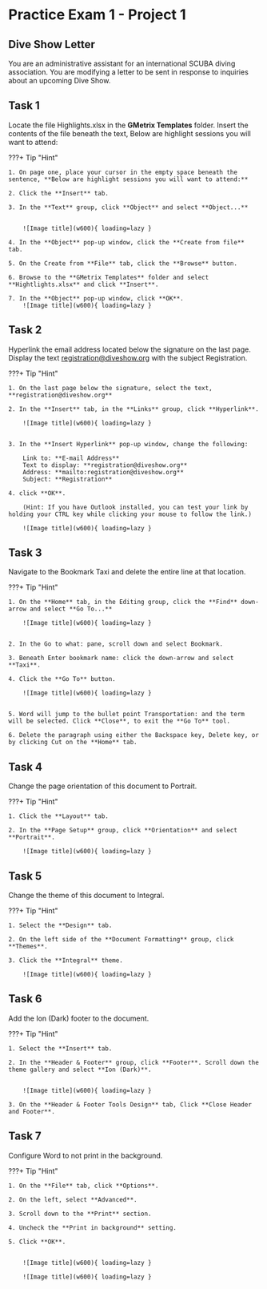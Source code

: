 # Practice Exam 1 - Project 1

## Dive Show Letter

You are an administrative assistant for an international SCUBA diving association. You are modifying a letter to be sent in response to inquiries about an upcoming Dive Show.


## Task 1
 
Locate the file Highlights.xlsx in the **GMetrix Templates** folder. Insert the contents of the file beneath the text, Below are highlight sessions you will want to attend:

???+ Tip "Hint"

    1. On page one, place your cursor in the empty space beneath the sentence, **Below are highlight sessions you will want to attend:**

    2. Click the **Insert** tab.

    3. In the **Text** group, click **Object** and select **Object...**

 
        ![Image title](w600){ loading=lazy }

    4. In the **Object** pop-up window, click the **Create from file** tab.

    5. On the Create from **File** tab, click the **Browse** button.

    6. Browse to the **GMetrix Templates** folder and select **Hightlights.xlsx** and click **Insert**.

    7. In the **Object** pop-up window, click **OK**.
        ![Image title](w600){ loading=lazy }
 
## Task 2

Hyperlink the email address located below the signature on the last page. Display the text registration@diveshow.org with the subject Registration.

???+ Tip "Hint"

    1. On the last page below the signature, select the text, **registration@diveshow.org**

    2. In the **Insert** tab, in the **Links** group, click **Hyperlink**.

        ![Image title](w600){ loading=lazy } 


    3. In the **Insert Hyperlink** pop-up window, change the following:

        Link to: **E-mail Address**  
        Text to display: **registration@diveshow.org**  
        Address: **mailto:registration@diveshow.org**  
        Subject: **Registration**  

    4. click **OK**.

        (Hint: If you have Outlook installed, you can test your link by holding your CTRL key while clicking your mouse to follow the link.)

        ![Image title](w600){ loading=lazy } 


## Task 3

Navigate to the Bookmark Taxi and delete the entire line at that location.

???+ Tip "Hint"

    1. On the **Home** tab, in the Editing group, click the **Find** down-arrow and select **Go To...**

        ![Image title](w600){ loading=lazy } 


    2. In the Go to what: pane, scroll down and select Bookmark.

    3. Beneath Enter bookmark name: click the down-arrow and select **Taxi**.

    4. Click the **Go To** button.

        ![Image title](w600){ loading=lazy } 


    5. Word will jump to the bullet point Transportation: and the term will be selected. Click **Close**, to exit the **Go To** tool.

    6. Delete the paragraph using either the Backspace key, Delete key, or by clicking Cut on the **Home** tab.

 
## Task 4

Change the page orientation of this document to Portrait.

???+ Tip "Hint"

    1. Click the **Layout** tab.

    2. In the **Page Setup** group, click **Orientation** and select **Portrait**.

        ![Image title](w600){ loading=lazy } 

## Task 5

Change the theme of this document to Integral.

???+ Tip "Hint"

    1. Select the **Design** tab.

    2. On the left side of the **Document Formatting** group, click **Themes**.

    3. Click the **Integral** theme.

        ![Image title](w600){ loading=lazy } 

## Task 6

Add the Ion (Dark) footer to the document.

???+ Tip "Hint"

    1. Select the **Insert** tab.

    2. In the **Header & Footer** group, click **Footer**. Scroll down the theme gallery and select **Ion (Dark)**.

 
        ![Image title](w600){ loading=lazy }

    3. On the **Header & Footer Tools Design** tab, Click **Close Header and Footer**.

## Task 7

Configure Word to not print in the background.

???+ Tip "Hint"

    1. On the **File** tab, click **Options**.

    2. On the left, select **Advanced**.

    3. Scroll down to the **Print** section.

    4. Uncheck the **Print in background** setting.

    5. Click **OK**.

 
        ![Image title](w600){ loading=lazy }

        ![Image title](w600){ loading=lazy }